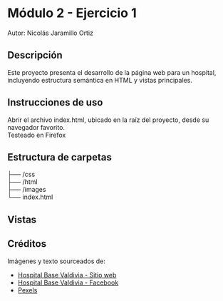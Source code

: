 # Módulo 2 - Ejercicio 1

Autor: Nicolás Jaramillo Ortiz

## Descripción

Este proyecto presenta el desarrollo de la página web para un hospital, incluyendo estructura semántica en HTML y vistas principales.

## Instrucciones de uso

Abrir el archivo index.html, ubicado en la raíz del proyecto, desde su navegador favorito.
<br>
Testeado en Firefox

## Estructura de carpetas

├── /css<br>
├── /html <br>
├── /images<br>
└── index.html

## Vistas


## Créditos

Imágenes y texto sourceados de:

- [Hospital Base Valdivia - Sitio web](https://www.hbvaldivia.cl/portal/)
- [Hospital Base Valdivia - Facebook](https://www.facebook.com/hbvaldiva/)
- [Pexels](https://www.pexels.com)